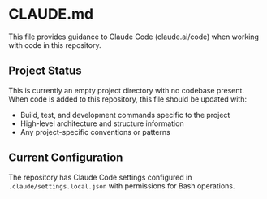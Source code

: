 # CLAUDE.md

This file provides guidance to Claude Code (claude.ai/code) when working with code in this repository.

## Project Status

This is currently an empty project directory with no codebase present. When code is added to this repository, this file should be updated with:

- Build, test, and development commands specific to the project
- High-level architecture and structure information
- Any project-specific conventions or patterns

## Current Configuration

The repository has Claude Code settings configured in `.claude/settings.local.json` with permissions for Bash operations.
